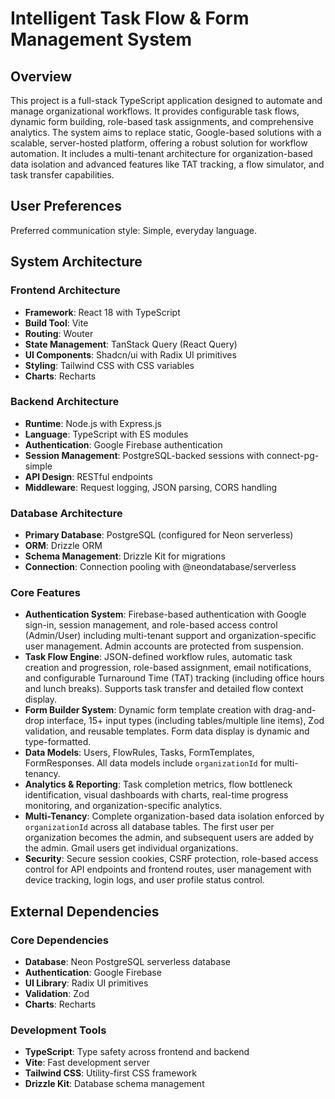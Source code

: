 # Intelligent Task Flow & Form Management System

## Overview
This project is a full-stack TypeScript application designed to automate and manage organizational workflows. It provides configurable task flows, dynamic form building, role-based task assignments, and comprehensive analytics. The system aims to replace static, Google-based solutions with a scalable, server-hosted platform, offering a robust solution for workflow automation. It includes a multi-tenant architecture for organization-based data isolation and advanced features like TAT tracking, a flow simulator, and task transfer capabilities.

## User Preferences
Preferred communication style: Simple, everyday language.

## System Architecture

### Frontend Architecture
- **Framework**: React 18 with TypeScript
- **Build Tool**: Vite
- **Routing**: Wouter
- **State Management**: TanStack Query (React Query)
- **UI Components**: Shadcn/ui with Radix UI primitives
- **Styling**: Tailwind CSS with CSS variables
- **Charts**: Recharts

### Backend Architecture
- **Runtime**: Node.js with Express.js
- **Language**: TypeScript with ES modules
- **Authentication**: Google Firebase authentication
- **Session Management**: PostgreSQL-backed sessions with connect-pg-simple
- **API Design**: RESTful endpoints
- **Middleware**: Request logging, JSON parsing, CORS handling

### Database Architecture
- **Primary Database**: PostgreSQL (configured for Neon serverless)
- **ORM**: Drizzle ORM
- **Schema Management**: Drizzle Kit for migrations
- **Connection**: Connection pooling with @neondatabase/serverless

### Core Features
- **Authentication System**: Firebase-based authentication with Google sign-in, session management, and role-based access control (Admin/User) including multi-tenant support and organization-specific user management. Admin accounts are protected from suspension.
- **Task Flow Engine**: JSON-defined workflow rules, automatic task creation and progression, role-based assignment, email notifications, and configurable Turnaround Time (TAT) tracking (including office hours and lunch breaks). Supports task transfer and detailed flow context display.
- **Form Builder System**: Dynamic form template creation with drag-and-drop interface, 15+ input types (including tables/multiple line items), Zod validation, and reusable templates. Form data display is dynamic and type-formatted.
- **Data Models**: Users, FlowRules, Tasks, FormTemplates, FormResponses. All data models include `organizationId` for multi-tenancy.
- **Analytics & Reporting**: Task completion metrics, flow bottleneck identification, visual dashboards with charts, real-time progress monitoring, and organization-specific analytics.
- **Multi-Tenancy**: Complete organization-based data isolation enforced by `organizationId` across all database tables. The first user per organization becomes the admin, and subsequent users are added by the admin. Gmail users get individual organizations.
- **Security**: Secure session cookies, CSRF protection, role-based access control for API endpoints and frontend routes, user management with device tracking, login logs, and user profile status control.

## External Dependencies

### Core Dependencies
- **Database**: Neon PostgreSQL serverless database
- **Authentication**: Google Firebase
- **UI Library**: Radix UI primitives
- **Validation**: Zod
- **Charts**: Recharts

### Development Tools
- **TypeScript**: Type safety across frontend and backend
- **Vite**: Fast development server
- **Tailwind CSS**: Utility-first CSS framework
- **Drizzle Kit**: Database schema management